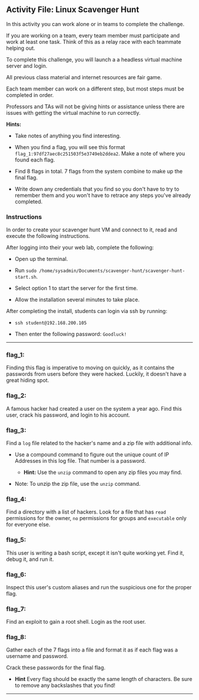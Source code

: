 ## Activity File: Linux Scavenger Hunt

In this activity you can work alone or in teams to complete the challenge.

If you are working on a team, every team member must participate and work at least one task. Think of this as a relay race with each teammate helping out.

To complete this challenge, you will launch a a headless virtual machine server and login.

All previous class material and internet resources are fair game.

Each team member can work on a different step, but most steps must be completed in order.

Professors and TAs will not be giving hints or assistance unless there are issues with getting the virtual machine to run correctly.

**Hints:**

- Take notes of anything you find interesting.

- When you find a flag, you will see this format `flag_1:97df27aec8c251503f5e3749eb2ddea2`. Make a note of where you found each flag. 

- Find 8 flags in total. 7 flags from the system combine to make up the final flag.

- Write down any credentials that you find so you don't have to try to remember them and you won't have to retrace any steps you've already completed.

### Instructions

In order to create your scavenger hunt VM and connect to it, read and execute the following instructions.

After logging into their your web lab, complete the following:

  - Open up the terminal.

  - Run `sudo /home/sysadmin/Documents/scavenger-hunt/scavenger-hunt-start.sh`.

  - Select option 1 to start the server for the first time.

  - Allow the installation several minutes to take place.

After completing the install, students can login via ssh by running:

  - `ssh student@192.168.200.105`

  - Then enter the following password: `Goodluck!`
---

### flag_1:

Finding this flag is imperative to moving on quickly, as it contains the passwords from users before they were hacked. Luckily, it doesn't have a great hiding spot.

### flag_2:

A famous hacker had created a user on the system a year ago. Find this user, crack his password, and login to his account.

### flag_3:

Find a `log` file related to the hacker's name and a zip file with additional info.

- Use a compound command to figure out the unique count of IP Addresses in this log file. That number is a password.

  - **Hint:** Use the `unzip` command to open any zip files you may find. 

- Note: To unzip the zip file, use the `unzip` command. 

### flag_4:

Find a directory with a list of hackers. Look for a file that has `read` permissions for the owner, `no` permissions for groups and `executable` only for everyone else.

### flag_5:

This user is writing a bash script, except it isn't quite working yet. Find it, debug it, and run it.

### flag_6:

Inspect this user's custom aliases and run the suspicious one for the proper flag.

### flag_7:

Find an exploit to gain a root shell. Login as the root user.

### flag_8:

Gather each of the 7 flags into a file and format it as if each flag was a username and password.

Crack these passwords for the final flag.

- **Hint** Every flag should be exactly the same length of characters. Be sure to remove any backslashes that you find!

---
